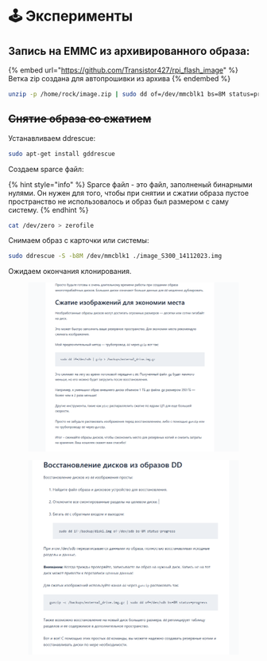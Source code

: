 # 🕹️ Эксперименты



## Запись на EMMC из архивированного образа:

{% embed url="https://github.com/Transistor427/rpi_flash_image" %}
Ветка zip создана для автопрошивки из архива
{% endembed %}

```bash
unzip -p /home/rock/image.zip | sudo dd of=/dev/mmcblk1 bs=8M status=progress
```





## ~~Снятие образа со сжатием~~

Устанавливаем ddrescue:

```bash
sudo apt-get install gddrescue
```

Создаем sparce файл:

{% hint style="info" %}
Sparce файл - это файл, заполненый бинарными нулями. Он нужен для того, чтобы при снятии и сжатии образа пустое пространство не использовалось и образ был размером с саму систему.
{% endhint %}

```bash
cat /dev/zero > zerofile
```

Снимаем образ с карточки или системы:

```bash
sudo ddrescue -S -b8M /dev/mmcblk1 ./image_S300_14112023.img
```

Ожидаем окончания клонирования.





<div><figure><img src="../../../.gitbook/assets/Снимок экрана 2024-09-27 154118.png" alt=""><figcaption></figcaption></figure> <figure><img src="../../../.gitbook/assets/Снимок экрана 2024-09-27 160919.png" alt=""><figcaption></figcaption></figure></div>
